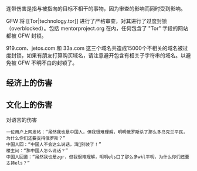 
连带伤害是指与被指向的目标不相干的事物，因为审查的影响而同时受到影响。

GFW 将 [[Tor|technology.tor]] 进行了严格审查，对其进行了过度封锁（overblocked）。包括 mentorproject.org 在内，任何包含了 "Tor" 字段的网站都被 GFW 封锁。

919.com、jetos.com 和 33a.com 这三个域名共造成15000个不相关的域名被过度封锁，如果有朋友打算购买域名，请注意避开包含有相关子字符串的域名。以避免被 GFW 不明不白的封锁了。


## 经济上的伤害

## 文化上的伤害

对语言的伤害

```
一位用户上网发帖：“虽然我也是中国人，但我很难理解，明明俄罗斯杀了那么多乌克兰平民，为什么你们还要支持俄罗斯？”
中国人回：“中国人不会这么说话，湾🐸别装了！”
楼主问：“那中国人怎么说话？”
中国人回道：“虽然我也是zgr，但我很难理解，明明els口了那么多wkl平明，为什么你们还要支持els？”